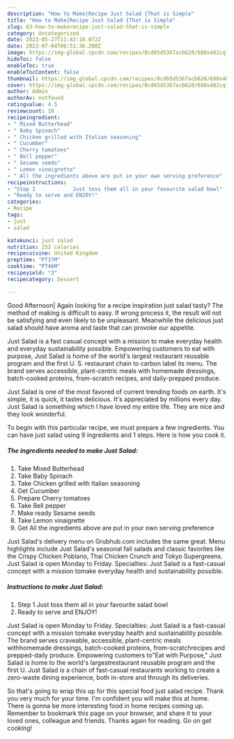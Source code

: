 ```yaml
---
description: "How to Make|Recipe Just Salad {That is Simple"
title: "How to Make|Recipe Just Salad {That is Simple"
slug: 63-how-to-makerecipe-just-salad-that-is-simple
category: Uncategorized
date: 2023-05-27T11:42:18.072Z
date: 2023-07-04T06:51:36.200Z
image: https://img-global.cpcdn.com/recipes/8cd65d5367acb620/680x482cq70/just-salad-recipe-main-photo.jpg
hideToc: false
enableToc: true
enableTocContent: false
thumbnail: https://img-global.cpcdn.com/recipes/8cd65d5367acb620/680x482cq70/just-salad-recipe-main-photo.jpg
cover: https://img-global.cpcdn.com/recipes/8cd65d5367acb620/680x482cq70/just-salad-recipe-main-photo.jpg
author: Admin
authorAv: notfound
ratingvalue: 4.5
reviewcount: 10
recipeingredient:
- " Mixed Butterhead"
- " Baby Spinach"
- " Chicken grilled with Italian seasoning"
- " Cucumber"
- " Cherry tomatoes"
- " Bell pepper"
- " Sesame seeds"
- " Lemon vinaigrette"
- " All the ingredients above are put in your own serving preference"
recipeinstructions:
- "Step 1            Just toss them all in your favourite salad bowl"
- "Ready to serve and ENJOY!"
categories:
- Recipe
tags:
- just
- salad

katakunci: just salad 
nutrition: 252 calories
recipecuisine: United Kingdom
preptime: "PT37M"
cooktime: "PT46M"
recipeyield: "3"
recipecategory: Dessert

---
```



Good Afternoon| Again looking for a recipe inspiration just salad tasty? The method of making is difficult to easy. If wrong process it, the result will not be satisfying and even likely to be unpleasant. Meanwhile the delicious just salad should have aroma and taste that can provoke our appetite.





Just Salad is a fast casual concept with a mission to make everyday health and everyday sustainability possible. Empowering customers to eat with purpose, Just Salad is home of the world&#39;s largest restaurant reusable program and the first U. S. restaurant chain to carbon label its menu. The brand serves accessible, plant-centric meals with homemade dressings, batch-cooked proteins, from-scratch recipes, and daily-prepped produce.

Just Salad is one of the most favored of current trending foods on earth. It's simple, it is quick, it tastes delicious. It's appreciated by millions every day. Just Salad is something which I have loved my entire life. They are nice and they look wonderful.


To begin with this particular recipe, we must prepare a few ingredients. You can have just salad using 9 ingredients and 1 steps. Here is how you cook it.

<!--inarticleads1-->

##### The ingredients needed to make Just Salad:

1. Take  Mixed Butterhead
1. Take  Baby Spinach
1. Take  Chicken grilled with Italian seasoning
1. Get  Cucumber
1. Prepare  Cherry tomatoes
1. Take  Bell pepper
1. Make ready  Sesame seeds
1. Take  Lemon vinaigrette
1. Get  All the ingredients above are put in your own serving preference


Just Salad&#39;s delivery menu on Grubhub.com includes the same great. Menu highlights include Just Salad&#39;s seasonal fall salads and classic favorites like the Crispy Chicken Poblano, Thai Chicken Crunch and Tokyo Supergreens. Just Salad is open Monday to Friday. Specialties: Just Salad is a fast-casual concept with a mission tomake everyday health and sustainability possible. 

<!--inarticleads2-->

##### Instructions to make Just Salad:

1. Step 1            Just toss them all in your favourite salad bowl
1. Ready to serve and ENJOY!

Just Salad is open Monday to Friday. Specialties: Just Salad is a fast-casual concept with a mission tomake everyday health and sustainability possible. The brand serves craveable, accessible, plant-centric meals withhomemade dressings, batch-cooked proteins, from-scratchrecipes and prepped-daily produce. Empowering customers to&#34;Eat with Purpose,&#34; Just Salad is home to the world&#39;s largestrestaurant reusable program and the first U. Just Salad is a chain of fast-casual restaurants working to create a zero-waste dining experience, both in-store and through its deliveries. 

So that's going to wrap this up for this special food just salad recipe. Thank you very much for your time. I'm confident you will make this at home. There is gonna be more interesting food in home recipes coming up. Remember to bookmark this page on your browser, and share it to your loved ones, colleague and friends. Thanks again for reading. Go on get cooking!
